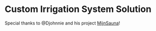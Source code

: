 # Custom Irrigation System Solution

Special thanks to @Djohnnie and his project [MijnSauna](https://github.com/Djohnnie/MijnSauna)!
